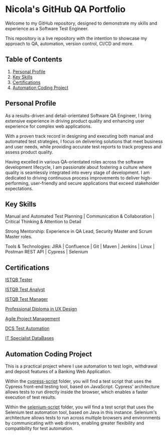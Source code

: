 # Nicola's GitHub QA Portfolio

Welcome to my GitHub repository, designed to demonstrate my skills and experience as a Software Test Engineer. 

This repository is a live repository with the intention to showcase my approach to QA, automation, version control, CI/CD and more.

## Table of Contents

1. [Personal Profile](#profile)
2. [Key Skills](#skills)
3. [Certifications](#certifications)
4. [Automation Coding Project](#automation-coding-project)
   


## Personal Profile

As a results-driven and detail-orientated Software QA Engineer, I bring extensive experience in driving product quality and enhancing user experience for complex web applications.

With a proven track record in designing and executing both manual and automated test strategies, I focus on delivering solutions that meet business and user needs, while providing accurate test reports to track progress and assess product quality.

Having excelled in various QA-orientated roles across the software development lifecycle, I am passionate about fostering a culture where quality is seamlessly integrated into every stage of development. I am dedicated to driving continuous process improvements to deliver high-performing, user-friendly and secure applications that exceed stakeholder expectations.

## Key Skills

Manual and Automated Test Planning | Communication & Collaboration | Critical Thinking & Attention to Detail

Strong Mentorship: Experience in QA Lead, Security Master and Scrum Master roles.

Tools & Technologies:  JIRA | Confluence | Git | Maven | Jenkins | Linux | Postman REST API | Cypress | Selenium 


## Certifications
[ISTQB Tester](./ISTQB_Certifications/Tester)

[ISTQB Test Analyst](https://github.com/nicola-deb/qa-testing-portfolio/tree/main/certifications/ISTQB_Certifications/Test_Analyst)

[ISTQB Test Manager](./ISTQB_Certifications/Test_Manager)

[Professional Diploma in UX Design](./UX_Design_Institute/UX_Design)

[Agile Project Management](./Agile_Project_Management/AgilePMFoundation2024)

[DCS Test Automation](./DCS_Test_Automation_Course/Automation)

[IT Specialist DataBases](https://www.credly.com/earner/earned/badge/4b27d3ed-1459-4238-91d6-683f0493f2ac)


## Automation Coding Project

This is a practical project where I use automation to test login, withdrawal and deposit features of a Banking Web Application.
 
Within the [cypress-script](https://github.com/nicola-deb/qa-testing-portfolio/tree/main/test-automation/cypress-script) folder, you will find a test script that uses the Cypress front-end testing tool, based on JavaScript. Cypress' architecture allows tests to run directly inside the browser, which enables a faster execution of test results.

Within the [selenium-script](https://github.com/nicola-deb/qa-testing-portfolio/tree/main/test-automation/selenium-script) folder, you will find a test script that uses the Selenium test automation tool, based on Java in this instance. 
Selenium's architecture allows tests to run across multiple browsers and environments by communicating with web drivers, enabling greater flexibility and compatibility for test automation.

